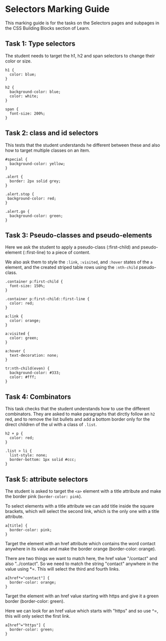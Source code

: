 # Selectors Marking Guide

This marking guide is for the tasks on the Selectors pages and subpages in the CSS Building Blocks section of Learn.

## Task 1: Type selectors

The student needs to target the h1, h2 and span selectors to change their color or size.

```
h1 {
  color: blue;
}

h2 {
  background-color: blue;
  color: white;
}

span {
  font-size: 200%;
}
```

## Task 2: class and id selectors

This tests that the student understands he different between these and also how to target multiple classes on an item.

```
#special { 
  background-color: yellow;
}

.alert {
  border: 2px solid grey;
}

.alert.stop {
 background-color: red;
}

.alert.go {
  background-color: green;
}
```

## Task 3: Pseudo-classes and pseudo-elements

Here we ask the student to apply a pseudo-class (:first-child) and pseudo-element (::first-line) to a piece of content.

We also ask them to style the `:link`, `:visited`, and `:hover` states of the `a` element, and the created striped table rows using the `:nth-child` pseudo-class.

```
.container p:first-child {
  font-size: 150%;
}

.container p:first-child::first-line {
  color: red;
}

a:link {
  color: orange;
}

a:visited {
  color: green;
}

a:hover {
  text-decoration: none;
}

tr:nth-child(even) {
  background-color: #333;
  color: #fff;
}
```

## Task 4: Combinators

This task checks that the student understands how to use the different combinators. They are asked to make paragraphs that dirctly follow an `h2` red, and to remove the list bullets and add a bottom border only for the direct children of the ul with a class of `.list`.

```
h2 + p {
  color: red;
}

.list > li {
  list-style: none;
  border-bottom: 1px solid #ccc;
}
```

## Task 5: attribute selectors

The student is asked to target the `<a>` element with a title attribute and make the border pink (`border-color: pink`).

To select elements with a title attribute we can add title inside the square brackets, which will select the second link, which is the only one with a title attribute.

```
a[title] {
  border-color: pink;
}
```

Target the <a> element with an href attribute which contains the word contact anywhere in its value and make the border orange (border-color: orange).

There are two things we want to match here, the href value "/contact" and also "../contact". So we need to match the string "contact" anywhere in the value using *=. This will select the third and fourth links.

```
a[href*="contact"] {
  border-color: orange;  
}
```

Target the <a> element with an href value starting with https and give it a green border (border-color: green).

Here we can look for an href value which starts with "https" and so use ^=, this will only select the first link.

```
a[href^="https"] { 
  border-color: green;
}
```

